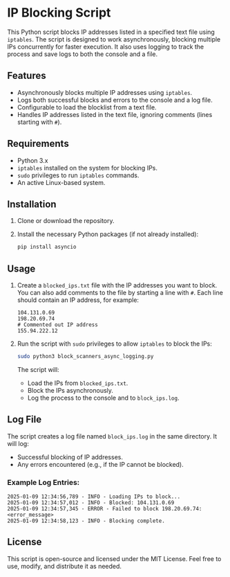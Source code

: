 
# IP Blocking Script

This Python script blocks IP addresses listed in a specified text file using `iptables`. The script is designed to work asynchronously, blocking multiple IPs concurrently for faster execution. It also uses logging to track the process and save logs to both the console and a file.

## Features

- Asynchronously blocks multiple IP addresses using `iptables`.
- Logs both successful blocks and errors to the console and a log file.
- Configurable to load the blocklist from a text file.
- Handles IP addresses listed in the text file, ignoring comments (lines starting with `#`).

## Requirements

- Python 3.x
- `iptables` installed on the system for blocking IPs.
- `sudo` privileges to run `iptables` commands.
- An active Linux-based system.

## Installation

1. Clone or download the repository.
   
2. Install the necessary Python packages (if not already installed):
   ```bash
   pip install asyncio
   ```

## Usage

1. Create a `blocked_ips.txt` file with the IP addresses you want to block. You can also add comments to the file by starting a line with `#`. Each line should contain an IP address, for example:
   
   ```
   104.131.0.69
   198.20.69.74
   # Commented out IP address
   155.94.222.12
   ```

2. Run the script with `sudo` privileges to allow `iptables` to block the IPs:
   ```bash
   sudo python3 block_scanners_async_logging.py
   ```

   The script will:
   - Load the IPs from `blocked_ips.txt`.
   - Block the IPs asynchronously.
   - Log the process to the console and to `block_ips.log`.

## Log File

The script creates a log file named `block_ips.log` in the same directory. It will log:
- Successful blocking of IP addresses.
- Any errors encountered (e.g., if the IP cannot be blocked).

### Example Log Entries:
```
2025-01-09 12:34:56,789 - INFO - Loading IPs to block...
2025-01-09 12:34:57,012 - INFO - Blocked: 104.131.0.69
2025-01-09 12:34:57,345 - ERROR - Failed to block 198.20.69.74: <error_message>
2025-01-09 12:34:58,123 - INFO - Blocking complete.
```

## License

This script is open-source and licensed under the MIT License. Feel free to use, modify, and distribute it as needed.
